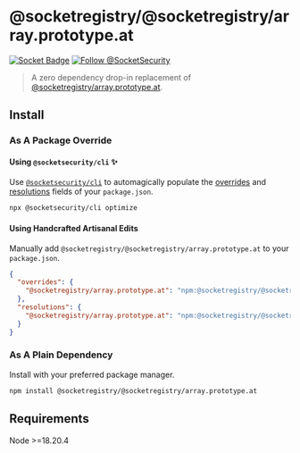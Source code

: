 # @socketregistry/@socketregistry/array.prototype.at

[![Socket Badge](https://socket.dev/api/badge/npm/package/@socketregistry/@socketregistry/array.prototype.at)](https://socket.dev/npm/package/@socketregistry/@socketregistry/array.prototype.at)
[![Follow @SocketSecurity](https://img.shields.io/twitter/follow/SocketSecurity?style=social)](https://twitter.com/SocketSecurity)

> A zero dependency drop-in replacement of
> [@socketregistry/array.prototype.at](https://www.npmjs.com/package/@socketregistry/array.prototype.at).

## Install

### As A Package Override

#### Using `@socketsecurity/cli` :sparkles:

Use [`@socketsecurity/cli`](https://www.npmjs.com/package/@socketsecurity/cli)
to automagically populate the
[overrides](https://docs.npmjs.com/cli/v9/configuring-npm/package-json#overrides)
and [resolutions](https://yarnpkg.com/configuration/manifest#resolutions) fields
of your `package.json`.

```sh
npx @socketsecurity/cli optimize
```

#### Using Handcrafted Artisanal Edits

Manually add `@socketregistry/@socketregistry/array.prototype.at` to your
`package.json`.

```json
{
  "overrides": {
    "@socketregistry/array.prototype.at": "npm:@socketregistry/@socketregistry/array.prototype.at@^1"
  },
  "resolutions": {
    "@socketregistry/array.prototype.at": "npm:@socketregistry/@socketregistry/array.prototype.at@^1"
  }
}
```

### As A Plain Dependency

Install with your preferred package manager.

```sh
npm install @socketregistry/@socketregistry/array.prototype.at
```

## Requirements

Node &gt;=18.20.4
